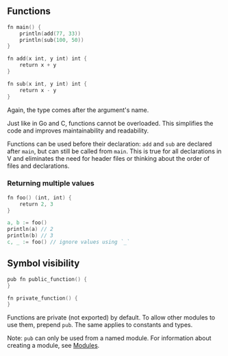 ## Functions

```v
fn main() {
	println(add(77, 33))
	println(sub(100, 50))
}

fn add(x int, y int) int {
	return x + y
}

fn sub(x int, y int) int {
	return x - y
}
```

Again, the type comes after the argument's name.

Just like in Go and C, functions cannot be overloaded. This simplifies the code and improves maintainability and readability.

Functions can be used before their declaration: `add` and `sub` are declared after `main`, but can still be called from `main`. This is true for all declarations in V and eliminates the need for header files or thinking about the order of files and declarations.

### Returning multiple values

```v
fn foo() (int, int) {
	return 2, 3
}

a, b := foo()
println(a) // 2
println(b) // 3
c, _ := foo() // ignore values using `_`
```

## Symbol visibility

```v
pub fn public_function() {
}

fn private_function() {
}
```

Functions are private (not exported) by default. To allow other modules to use them, prepend `pub`. The same applies to constants and types.

Note: `pub` can only be used from a named module. For information about creating a module, see [Modules](https://github.com/vlang/v/blob/master/doc/docs.md#modules).